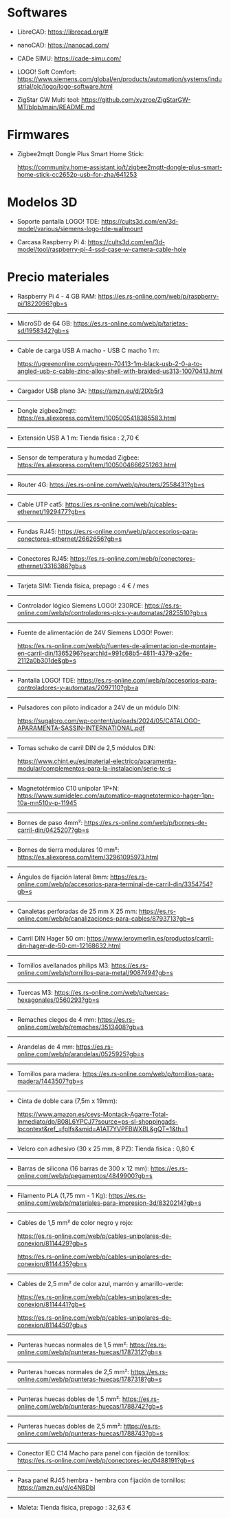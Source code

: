 # Softwares

- LibreCAD: https://librecad.org/#

- nanoCAD: https://nanocad.com/

- CADe SIMU: https://cade-simu.com/

- LOGO! Soft Comfort: https://www.siemens.com/global/en/products/automation/systems/industrial/plc/logo/logo-software.html

- ZigStar GW Multi tool: https://github.com/xyzroe/ZigStarGW-MT/blob/main/README.md


# Firmwares

- Zigbee2mqtt Dongle Plus Smart Home Stick:

  https://community.home-assistant.io/t/zigbee2mqtt-dongle-plus-smart-home-stick-cc2652p-usb-for-zha/641253


# Modelos 3D

- Soporte pantalla LOGO! TDE: https://cults3d.com/en/3d-model/various/siemens-logo-tde-wallmount

- Carcasa Raspberry Pi 4: https://cults3d.com/en/3d-model/tool/raspberry-pi-4-ssd-case-w-camera-cable-hole


# Precio materiales

-	Raspberry Pi 4 - 4 GB RAM: https://es.rs-online.com/web/p/raspberry-pi/1822096?gb=s
-----------------------------------------------------------------------------------------------------------------------------
-	MicroSD de 64 GB: https://es.rs-online.com/web/p/tarjetas-sd/1958342?gb=s
-----------------------------------------------------------------------------------------------------------------------------
- Cable de carga USB A macho - USB C macho 1 m:

  https://ugreenonline.com/ugreen-70413-1m-black-usb-2-0-a-to-angled-usb-c-cable-zinc-alloy-shell-with-braided-us313-10070413.html
-----------------------------------------------------------------------------------------------------------------------------
-	Cargador USB plano 3A: https://amzn.eu/d/2IXb5r3
-----------------------------------------------------------------------------------------------------------------------------
-	Dongle zigbee2mqtt: https://es.aliexpress.com/item/1005005418385583.html
-----------------------------------------------------------------------------------------------------------------------------
-	Extensión USB A 1 m: Tienda fisica : 2,70 €
-----------------------------------------------------------------------------------------------------------------------------
-	Sensor de temperatura y humedad Zigbee: https://es.aliexpress.com/item/1005004666251263.html
-----------------------------------------------------------------------------------------------------------------------------
-	Router 4G: https://es.rs-online.com/web/p/routers/2558431?gb=s
-----------------------------------------------------------------------------------------------------------------------------
-	Cable UTP cat5: https://es.rs-online.com/web/p/cables-ethernet/1929477?gb=s
-----------------------------------------------------------------------------------------------------------------------------
-	Fundas RJ45: https://es.rs-online.com/web/p/accesorios-para-conectores-ethernet/2662656?gb=s
-----------------------------------------------------------------------------------------------------------------------------
-	Conectores RJ45: https://es.rs-online.com/web/p/conectores-ethernet/3316386?gb=s
-----------------------------------------------------------------------------------------------------------------------------
-	Tarjeta SIM: Tienda fisica, prepago : 4 € / mes
-----------------------------------------------------------------------------------------------------------------------------
-	Controlador lógico Siemens LOGO! 230RCE: https://es.rs-online.com/web/p/controladores-plcs-y-automatas/2825510?gb=s
-----------------------------------------------------------------------------------------------------------------------------
-	Fuente de alimentación de 24V Siemens LOGO! Power:

	  https://es.rs-online.com/web/p/fuentes-de-alimentacion-de-montaje-en-carril-din/1365296?searchId=991c68b5-4811-4379-a26e-2112a0b301de&gb=s
-----------------------------------------------------------------------------------------------------------------------------
-	Pantalla LOGO! TDE: https://es.rs-online.com/web/p/accesorios-para-controladores-y-automatas/2097110?gb=a
-----------------------------------------------------------------------------------------------------------------------------
-	Pulsadores con piloto indicador a 24V de un módulo DIN:

	  https://sugalpro.com/wp-content/uploads/2024/05/CATALOGO-APARAMENTA-SASSIN-INTERNATIONAL.pdf
-----------------------------------------------------------------------------------------------------------------------------
-	Tomas schuko de carril DIN de 2,5 módulos DIN:

	  https://www.chint.eu/es/material-electrico/aparamenta-modular/complementos-para-la-instalacion/serie-tc-s
-----------------------------------------------------------------------------------------------------------------------------
-	Magnetotérmico C10 unipolar 1P+N: https://www.sumidelec.com/automatico-magnetotermico-hager-1pn-10a-mn510v-p-11945
-----------------------------------------------------------------------------------------------------------------------------
-	Bornes de paso 4mm²: https://es.rs-online.com/web/p/bornes-de-carril-din/0425207?gb=s
-----------------------------------------------------------------------------------------------------------------------------
-	Bornes de tierra modulares 10 mm²: https://es.aliexpress.com/item/32961095973.html
-----------------------------------------------------------------------------------------------------------------------------
-	Ángulos de fijación lateral 8mm: https://es.rs-online.com/web/p/accesorios-para-terminal-de-carril-din/3354754?gb=s
-----------------------------------------------------------------------------------------------------------------------------
-	Canaletas perforadas de 25 mm X 25 mm: https://es.rs-online.com/web/p/canalizaciones-para-cables/8793713?gb=s
-----------------------------------------------------------------------------------------------------------------------------
-	Carril DIN Hager 50 cm: https://www.leroymerlin.es/productos/carril-din-hager-de-50-cm-12168632.html
-----------------------------------------------------------------------------------------------------------------------------
-	Tornillos avellanados philips M3: https://es.rs-online.com/web/p/tornillos-para-metal/9087494?gb=s
-----------------------------------------------------------------------------------------------------------------------------
-	Tuercas M3: https://es.rs-online.com/web/p/tuercas-hexagonales/0560293?gb=s
-----------------------------------------------------------------------------------------------------------------------------
-	Remaches ciegos de 4 mm: https://es.rs-online.com/web/p/remaches/3513408?gb=s
-----------------------------------------------------------------------------------------------------------------------------
-	Arandelas de 4 mm: https://es.rs-online.com/web/p/arandelas/0525925?gb=s
-----------------------------------------------------------------------------------------------------------------------------
-	Tornillos para madera: https://es.rs-online.com/web/p/tornillos-para-madera/1443507?gb=s
-----------------------------------------------------------------------------------------------------------------------------
-	Cinta de doble cara (7,5m x 19mm):

    https://www.amazon.es/ceys-Montack-Agarre-Total-Inmediato/dp/B08L6YPCJ7?source=ps-sl-shoppingads-lpcontext&ref_=fplfs&smid=A1AT7YVPFBWXBL&gQT=1&th=1
-----------------------------------------------------------------------------------------------------------------------------
-	Velcro con adhesivo (30 x 25 mm, 8 PZ): Tienda fisica : 0,80 €
-----------------------------------------------------------------------------------------------------------------------------
-	Barras de silicona (16 barras de 300 x 12 mm): https://es.rs-online.com/web/p/pegamentos/4849900?gb=s
-----------------------------------------------------------------------------------------------------------------------------
-	Filamento PLA (1,75 mm - 1 Kg): https://es.rs-online.com/web/p/materiales-para-impresion-3d/8320214?gb=s
-----------------------------------------------------------------------------------------------------------------------------
-	Cables de 1,5 mm² de color negro y rojo:

    https://es.rs-online.com/web/p/cables-unipolares-de-conexion/8114429?gb=s

    https://es.rs-online.com/web/p/cables-unipolares-de-conexion/8114435?gb=s
-----------------------------------------------------------------------------------------------------------------------------
-	Cables de 2,5 mm² de color azul, marrón y amarillo-verde:

    https://es.rs-online.com/web/p/cables-unipolares-de-conexion/8114441?gb=s

 	  https://es.rs-online.com/web/p/cables-unipolares-de-conexion/8114450?gb=s
-----------------------------------------------------------------------------------------------------------------------------
-	Punteras huecas normales de 1,5 mm²: https://es.rs-online.com/web/p/punteras-huecas/1787312?gb=s
-----------------------------------------------------------------------------------------------------------------------------
-	Punteras huecas normales de 2,5 mm²: https://es.rs-online.com/web/p/punteras-huecas/1787318?gb=s
-----------------------------------------------------------------------------------------------------------------------------
-	Punteras huecas dobles de 1,5 mm²: https://es.rs-online.com/web/p/punteras-huecas/1788742?gb=s
-----------------------------------------------------------------------------------------------------------------------------
-	Punteras huecas dobles de 2,5 mm²: https://es.rs-online.com/web/p/punteras-huecas/1788743?gb=s
-----------------------------------------------------------------------------------------------------------------------------
-	Conector IEC C14 Macho para panel con fijación de tornillos: https://es.rs-online.com/web/p/conectores-iec/0488191?gb=s
-----------------------------------------------------------------------------------------------------------------------------
-	Pasa panel RJ45 hembra - hembra con fijación de tornillos: https://amzn.eu/d/c4N8Dbl
-----------------------------------------------------------------------------------------------------------------------------
-	Maleta: Tienda fisica, prepago : 32,63 €
